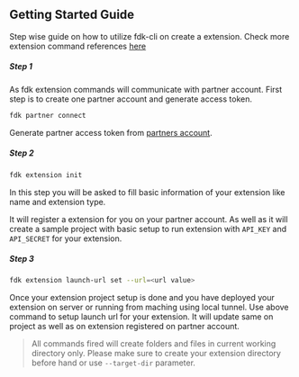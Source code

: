## Getting Started Guide

Step wise guide on how to utilize fdk-cli on create a extension. Check more extension command references [here](https://github.com/gofynd/fdk-cli#extension-commands)

##### Step 1
As fdk extension commands will communicate with partner account. First step is to create one partner account and generate access token.
```sh
fdk partner connect
```
Generate partner access token from [partners account](https://partners.fynd.com).

##### Step 2
```sh
fdk extension init
```
In this step you will be asked to fill basic information of your extension like name and extension type. 

It will register a extension for you on your partner account. As well as it will create a sample project with basic setup to run extension with `API_KEY` and `API_SECRET` for your extension. 
##### Step 3

```sh
fdk extension launch-url set --url=<url value>
```

Once your extension project setup is done and you have deployed your extension on server or running from maching using local tunnel. Use above command to setup launch url for your extension. It will update same on project as well as on extension registered on partner account.

> All commands fired will create folders and files in current working directory only. Please make sure to create your extension directory before hand or use `--target-dir` parameter.
